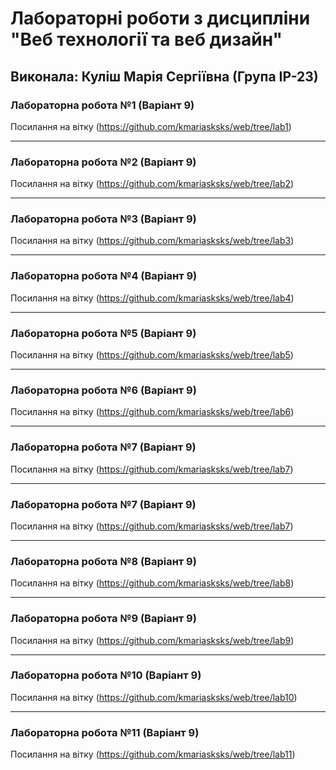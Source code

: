 # Лабораторні роботи з дисципліни "Веб технології та веб дизайн"

## Виконала: Куліш Марія Сергіївна (Група ІР-23)

### Лабораторна робота №1 (Варіант 9)
Посилання на вітку (https://github.com/kmariasksks/web/tree/lab1)

***
### Лабораторна робота №2 (Варіант 9)
Посилання на вітку (https://github.com/kmariasksks/web/tree/lab2)

***
### Лабораторна робота №3 (Варіант 9)
Посилання на вітку (https://github.com/kmariasksks/web/tree/lab3)

***
### Лабораторна робота №4 (Варіант 9)
Посилання на вітку (https://github.com/kmariasksks/web/tree/lab4)
***
### Лабораторна робота №5 (Варіант 9)
Посилання на вітку (https://github.com/kmariasksks/web/tree/lab5)
***

### Лабораторна робота №6 (Варіант 9)
Посилання на вітку (https://github.com/kmariasksks/web/tree/lab6)
***

### Лабораторна робота №7 (Варіант 9)
Посилання на вітку (https://github.com/kmariasksks/web/tree/lab7)
***

### Лабораторна робота №7 (Варіант 9)
Посилання на вітку (https://github.com/kmariasksks/web/tree/lab7)
***

### Лабораторна робота №8 (Варіант 9)
Посилання на вітку (https://github.com/kmariasksks/web/tree/lab8)
***

### Лабораторна робота №9 (Варіант 9)
Посилання на вітку (https://github.com/kmariasksks/web/tree/lab9)
***

### Лабораторна робота №10 (Варіант 9)
Посилання на вітку (https://github.com/kmariasksks/web/tree/lab10)
***

### Лабораторна робота №11 (Варіант 9)
Посилання на вітку (https://github.com/kmariasksks/web/tree/lab11)
